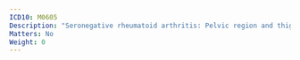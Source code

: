 ```yaml
---
ICD10: M0605
Description: "Seronegative rheumatoid arthritis: Pelvic region and thigh"
Matters: No
Weight: 0
---
```


